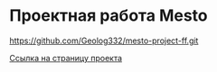 # Проектная работа Mesto

https://github.com/Geolog332/mesto-project-ff.git

[Ссылка на страницу проекта](https://geolog332.github.io/mesto-project-ff/)